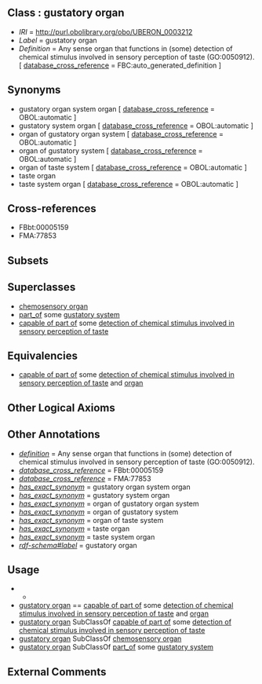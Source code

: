 
## Class : gustatory organ

 * *IRI* = http://purl.obolibrary.org/obo/UBERON_0003212
 * *Label* = gustatory organ
 * *Definition* = Any sense organ that functions in (some) detection of chemical stimulus involved in sensory perception of taste (GO:0050912). [ [database_cross_reference](../../ef/oboInOwl#hasDbXref.md) = FBC:auto_generated_definition ]

## Synonyms

 * gustatory organ system organ [ [database_cross_reference](../../ef/oboInOwl#hasDbXref.md) = OBOL:automatic ]
 * gustatory system organ [ [database_cross_reference](../../ef/oboInOwl#hasDbXref.md) = OBOL:automatic ]
 * organ of gustatory organ system [ [database_cross_reference](../../ef/oboInOwl#hasDbXref.md) = OBOL:automatic ]
 * organ of gustatory system [ [database_cross_reference](../../ef/oboInOwl#hasDbXref.md) = OBOL:automatic ]
 * organ of taste system [ [database_cross_reference](../../ef/oboInOwl#hasDbXref.md) = OBOL:automatic ]
 * taste organ
 * taste system organ [ [database_cross_reference](../../ef/oboInOwl#hasDbXref.md) = OBOL:automatic ]

## Cross-references

 * FBbt:00005159
 * FMA:77853

## Subsets


## Superclasses

 * [chemosensory organ](../../UBERON/05/UBERON_0000005.md)
 * [part_of](../../BFO/50/BFO_0000050.md) some [gustatory system](../../UBERON/33/UBERON_0001033.md)
 * [capable of part of](../../RO/16/RO_0002216.md) some [detection of chemical stimulus involved in sensory perception of taste](../../GO/12/GO_0050912.md)

## Equivalencies

 * [capable of part of](../../RO/16/RO_0002216.md) some [detection of chemical stimulus involved in sensory perception of taste](../../GO/12/GO_0050912.md) and [organ](../../UBERON/62/UBERON_0000062.md)

## Other Logical Axioms


## Other Annotations

 * *[definition](../../IAO/15/IAO_0000115.md)* = Any sense organ that functions in (some) detection of chemical stimulus involved in sensory perception of taste (GO:0050912).
 * *[database_cross_reference](../../ef/oboInOwl#hasDbXref.md)* = FBbt:00005159
 * *[database_cross_reference](../../ef/oboInOwl#hasDbXref.md)* = FMA:77853
 * *[has_exact_synonym](../../ym/oboInOwl#hasExactSynonym.md)* = gustatory organ system organ
 * *[has_exact_synonym](../../ym/oboInOwl#hasExactSynonym.md)* = gustatory system organ
 * *[has_exact_synonym](../../ym/oboInOwl#hasExactSynonym.md)* = organ of gustatory organ system
 * *[has_exact_synonym](../../ym/oboInOwl#hasExactSynonym.md)* = organ of gustatory system
 * *[has_exact_synonym](../../ym/oboInOwl#hasExactSynonym.md)* = organ of taste system
 * *[has_exact_synonym](../../ym/oboInOwl#hasExactSynonym.md)* = taste organ
 * *[has_exact_synonym](../../ym/oboInOwl#hasExactSynonym.md)* = taste system organ
 * *[rdf-schema#label](../../el/rdf-schema#label.md)* = gustatory organ

## Usage

 * -
 * [gustatory organ](../../UBERON/12/UBERON_0003212.md) == [capable of part of](../../RO/16/RO_0002216.md) some [detection of chemical stimulus involved in sensory perception of taste](../../GO/12/GO_0050912.md) and [organ](../../UBERON/62/UBERON_0000062.md)
 * [gustatory organ](../../UBERON/12/UBERON_0003212.md) SubClassOf [capable of part of](../../RO/16/RO_0002216.md) some [detection of chemical stimulus involved in sensory perception of taste](../../GO/12/GO_0050912.md)
 * [gustatory organ](../../UBERON/12/UBERON_0003212.md) SubClassOf [chemosensory organ](../../UBERON/05/UBERON_0000005.md)
 * [gustatory organ](../../UBERON/12/UBERON_0003212.md) SubClassOf [part_of](../../BFO/50/BFO_0000050.md) some [gustatory system](../../UBERON/33/UBERON_0001033.md)

## External Comments

